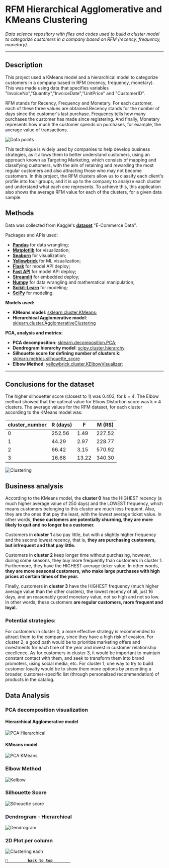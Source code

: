 # RFM Hierarchical Agglomerative and KMeans Clustering

*Data science repository with files and codes used to build a cluster model to categorize customers in a company based on RFM (recency, frequency, monetary).*

----

## Description

This project used a KMeans model and a hierarchical model to categorize customers in a company based in RFM (recency, frequency, monetary). This was made using data that specifies variables "InvoiceNo","Quantity","InvoiceDate","UnitPrice" and "CustomerID".

RFM stands for Recency, Frequency and Monetary. For each customer, each of these three values ​​are obtained.Recency stands for the number of days since the customer's last purchase. Frequency tells how many purchases the customer has made since registering. And finally, Monetary represents how much the customer spends on purchases, for example, the average value of transactions.

![Data points](/plots/points.png)

This technique is widely used by companies to help develop business strategies, as it allows them to better understand customers, using an approach known as Targeting Marketing, 
which consists of mapping and classifying customers, with the aim of retaining and rewarding the most regular customers and also attracting those who may not become customers.
In this project, the RFM clusters allow us to classify each client's profile into four groups, and it is up to the company to analyze each cluster and understand what each one represents. 
To achieve this, this application also shows the average RFM value for each of the clusters, for a given data sample.


## Methods

Data was collected from Kaggle's [**dataset**](https://www.kaggle.com/datasets/carrie1/ecommerce-data) "E-Commerce Data".

Packages and APIs used: 
- [**Pandas**](https://pandas.pydata.org/) for data wrangling;
- [**Matplotlib**](https://matplotlib.org/) for visualization;
- [**Seaborn**](https://seaborn.pydata.org/index.html) for visualization;
- [**Yellowbrick**](https://www.scikit-yb.org/en/latest/) for ML visualization;
- [**Flask**](https://flask.palletsprojects.com/en/3.0.x/) for model API deploy;
- [**Fast API**](https://fastapi.tiangolo.com/) for model API deploy;
- [**Streamlit**](https://streamlit.io/) for embedded deploy;
- [**Numpy**](https://numpy.org/) for data wrangling and mathematical manipulation; 
- [**Scikit-Learn**](https://scikit-learn.org/stable/) for modeling; 
- [**SciPy**](https://scipy.org/) for modeling.

**Models used:**

- **KMeans model**: [sklearn.cluster.KMeans](https://scikit-learn.org/stable/modules/generated/sklearn.cluster.KMeans.html);
- **Hierarchical Agglomerative model**: [sklearn.cluster.AgglomerativeClustering](https://scikit-learn.org/stable/modules/generated/sklearn.cluster.AgglomerativeClustering.html)

**PCA, analysis and metrics:**

 - **PCA decomposition**: [sklearn.decomposition.PCA](https://scikit-learn.org/stable/modules/generated/sklearn.decomposition.PCA.html);
 - **Dendrogram hierarchy model**: [scipy.cluster.hierarchy](https://docs.scipy.org/doc/scipy/reference/cluster.hierarchy.html).
 - **Silhouette score for defining number of clusters k**: [sklearn.metrics.silhouette_score](https://scikit-learn.org/stable/modules/generated/sklearn.metrics.silhouette_score.html)
 - **Elbow Method**: [yellowbrick.cluster.KElbowVisualizer](https://www.scikit-yb.org/en/latest/api/cluster/elbow.html);

-----

## Conclusions for the dataset

The higher silhouetter score (closest to 1) was 0.403, for k = 4. The Elbow method showed that the optimal value for Elbow Distortion score was k = 4 clusters. The average values for the RFM dataset, for each cluster according to the KMeans model was:

|cluster_number |R (days) | F |M (R$)|
| -------- | -------- | -------- | -------- |
|        0|  252.56|1.49|227.52|
|        1|  44.29|2.97|228.77|
|        2|  66.42|3.15|570.92|
|        3|  16.68|13.22|340.30|

![Clustering](/plots/agglomerative3d.png)

## Business analysis

According to the KMeans model, the **cluster 0** has the HIGHEST recency (a much higher average value of 250 days) and the LOWEST frequency, which means customers belonging to this cluster are much less frequent. Also, they are the ones that pay the least, with the lowest average ticket value. In other words, **these customers are potentially churning, they are more likely to quit and no longer be a customer.**

Customers in **cluster 1** also pay little, but with a slightly higher frequency and the second lowest recency, that is, **they are purchasing customers, but infrequent and that pay little.**

Customers in **cluster 2** keep longer time without purchasing, however, during some seasons, they buy more frequently than customers in cluster 1. Furthermore, they have the HIGHEST average ticker value. In other words, **they are more seasonal customers, who make large purchases with high prices at certain times of the year.**

Finally, customers in **cluster 3** have the HIGHEST frequency (much higher average value than the other clusters), the lowest recency of all, just 16 days, and an reasonably good monetary value, not so high and not so low. In other words, these customers **are regular customers, more frequent and loyal.**

### Potential strategies:

For customers in cluster 0, a more effective strategy is recommended to attract them to the company, since they have a high risk of evasion. For cluster 2, a good path would be to prioritize marketing offers and investments for each time of the year and invest in customer relationship excellence. As for customers in cluster 3, it would be important to maintain constant contact with them, and seek to transform them into brand promoters, using social media, etc. For cluster 1, one way to try to build customer loyalty would be to show them more options by presenting a broader, customer-specific list (through personalized recommendation) of products in the catalog.

## Data Analysis

### PCA decomposition visualization

#### Hierarchical Agglomerative model
![PCA Hierarchical](/plots/PCA_agglomerative.png)

#### KMeans model
![PCA KMeans](/plots/PCA_kmeans.png)

### Elbow Method
![Kelbow](/plots/kelbow.png)

### Silhouette Score
![Silhouette score](/plots/silhouette.png)

### Dendrogram - Hierarchical
![Dendrogram](/plots/dendrogram.png)

### 2D Plot per column
![Clustering each](/plots/analysis_each.png)


**[`🔼         back to top        `](#rfm-hierarchical-agglomerative-and-kmeans-clustering)**




